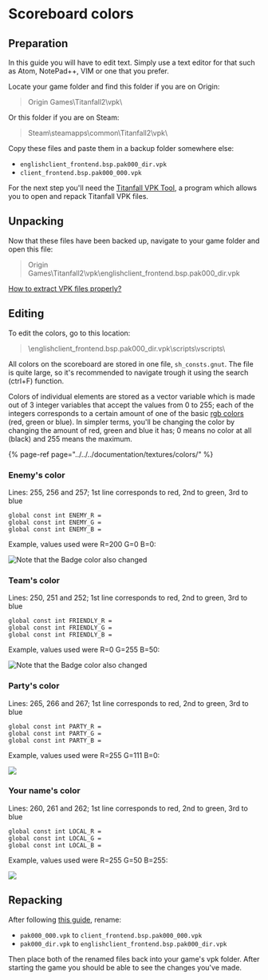 # Scoreboard colors

## Preparation

In this guide you will have to edit text. Simply use a text editor for that such as Atom, NotePad++, VIM or one that you prefer.

Locate your game folder and find this folder if you are on Origin:

> Origin Games\Titanfall2\vpk\

Or this folder if you are on Steam:

> Steam\steamapps\common\Titanfall2\vpk\

Copy these files and paste them in a backup folder somewhere else:

* `englishclient_frontend.bsp.pak000_dir.vpk`
* `client_frontend.bsp.pak000_000.vpk`

For the next step you'll need the [Titanfall VPK Tool](https://noskill.gitbook.io/titanfall2/how-to-start-modding/modding-tools), a program which allows you to open and repack Titanfall VPK files. 

## Unpacking <a id="unpacking"></a>

Now that these files have been backed up, navigate to your game folder and open this file:

> Origin Games\Titanfall2\vpk\englishclient\_frontend.bsp.pak000\_dir.vpk

​[How to extract VPK files properly?](https://noskill.gitbook.io/titanfall2/how-to-start-modding/how-to-backup-extract-and-repack)​

## Editing

To edit the colors, go to this location:

> \englishclient\_frontend.bsp.pak000\_dir.vpk\scripts\vscripts\

All colors on the scoreboard are stored in one file, `sh_consts.gnut`. The file is quite large, so it's recommended to navigate trough it using the search \(ctrl+F\) function.

Colors of individual elements are stored as a vector variable which is made out of 3 integer variables that accept the values from 0 to 255; each of the integers corresponds to a certain amount of one of the basic [rgb colors ](https://noskill.gitbook.io/titanfall2/information/textures/colors#rgb)\(red, green or blue\). In simpler terms, you'll be changing the color by changing the amount of red, green and blue it has; 0 means no color at all \(black\) and 255 means the maximum.

{% page-ref page="../../../documentation/textures/colors/" %}

### Enemy's color

Lines: 255, 256 and 257; 1st line corresponds to red, 2nd to green,  3rd to blue

```text
global const int ENEMY_R = 
global const int ENEMY_G = 
global const int ENEMY_B = 
```

Example, values used were R=200 G=0 B=0:

![Note that the Badge color also changed](../../../.gitbook/assets/enemies.png)

### Team's color

Lines: 250, 251 and 252; 1st line corresponds to red, 2nd to green,  3rd to blue

```text
global const int FRIENDLY_R = 
global const int FRIENDLY_G = 
global const int FRIENDLY_B = 
```

Example, values used were R=0 G=255 B=50:

![Note that the Badge color also changed](../../../.gitbook/assets/team.png)

### Party's color

Lines: 265, 266 and 267; 1st line corresponds to red, 2nd to green,  3rd to blue

```text
global const int PARTY_R = 
global const int PARTY_G = 
global const int PARTY_B = 
```

Example, values used were R=255 G=111 B=0:

![](../../../.gitbook/assets/party.png)

### Your name's color

Lines: 260, 261 and 262; 1st line corresponds to red, 2nd to green,  3rd to blue

```text
global const int LOCAL_R = 
global const int LOCAL_G = 
global const int LOCAL_B = 
```

Example, values used were R=255 G=50 B=255:

![](../../../.gitbook/assets/local.png)

## Repacking <a id="repacking"></a>

After following [this guide](https://noskill.gitbook.io/titanfall2/how-to-start-modding/how-to-backup-extract-and-repack), rename:

* `pak000_000.vpk` to `client_frontend.bsp.pak000_000.vpk`
* `pak000_dir.vpk` to `englishclient_frontend.bsp.pak000_dir.vpk`

Then place both of the renamed files back into your game's vpk folder. After starting the game you should be able to see the changes you've made.

